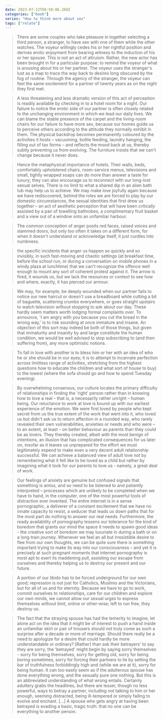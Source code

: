 ```yaml
---
date: 2023-07-12T08:50:06.269Z
categories: ["book"]
series: "How to think more about sex"
tags: ["relate"]
---
```

> There are some couples who take pleasure in together selecting a third person, a stranger, to have sex with one of them while the other watches. The voyeur willingly cedes his or her rightful position and derives erotic enjoyment from bearing witness to the induction of his or her spouse. This is not an act of altruism. Rather, the new actor has been brought in for a particular purpose: to remind the voyeur of what is arousing about his or her partner. The voyeur uses the stranger's lust as a map to trace the way back to desires long obscured by the fog of routine. Through the agency of the stranger, the voyeur can feel the same excitement for a partner of twenty years as on the night they first met.

> A less threatening and less dramatic version of this act of perception is readily available by checking in to a hotel room for a night. Our failure to notice the erotic side of our partner is often closely related to the unchanging environment in which we lead our daily lives. We can blame the stable presence of the carpet and the living-room chairs for our failure to have more sex, because our homes guide us to perceive others according to the attitude they normally exhibit in them. The physical backdrop becomes permanently coloured by the activities it hosts – vacuuming, bottle feeding, laundry hanging, the filling out of tax forms – and reflects the mood back at us, thereby subtly preventing us from evolving. The furniture insists that we can't change because it never does.

> Hence the metaphysical importance of hotels. Their walls, beds, comfortably upholstered chairs, room-service menus, televisions and small, tightly wrapped soaps can do more than answer a taste for luxury; they can also encourage us to reconnect with our long-lost sexual selves. There is no limit to what a shared dip in an alien bath tub may help us to achieve. We may make love joyfully again because we have rediscovered, behind the roles we are forced to play by our domestic circumstances, the sexual identities that first drew us together – an act of aesthetic perception that will have been critically assisted by a pair of towelling bathrobes, a complimentary fruit basket and a view out of a window onto an unfamiliar harbour.

> The common conception of anger posits red faces, raised voices and slammed doors, but only too often it takes on a different form, for when it doesn't understand or acknowledge itself, it just curdles into numbness. 

> the specific incidents that anger us happen so quickly and so invisibly, in such fast-moving and chaotic settings (at breakfast time, before the school run, or during a conversation on mobile phones in a windy plaza at lunchtime) that we can't recognize the offence well enough to mount any sort of coherent protest against it. The arrow is fired, it wounds us, but we lack the resources or context to see how and where, exactly, it has pierced our armour. 

> We may, for example, be deeply wounded when our partner fails to notice our new haircut or doesn't use a breadboard while cutting a bit of baguette, scattering crumbs everywhere, or goes straight upstairs to watch television without stopping to ask about our day. These hardly seem matters worth lodging formal complaints over. To announce, 'I am angry with you because you cut the bread in the wrong way,' is to risk sounding at once immature and insane. An objection of this sort may indeed be both of those things, but given that immaturity and insanity by and large constitute the human condition, we would be well advised to stop subscribing to (and then suffering from), any more optimistic notions.

> To fall in love with another is to bless him or her with an idea of who he or she should be in our eyes; it is to attempt to incarnate perfection across limitless range of activities, stretching from the highest questions how to educate the children and what sort of house to buy) to the lowest (where the sofa should go and how to spend Tuesday evening).

> By overwhelming consensus, our culture locates the primary difficulty of relationships in finding the 'right' person rather than in knowing how to love a real – that is, a necessarily rather unright – human being. Our reluctance to work at love is bound up with our earliest experience of the emotion. We were first loved by people who kept secret from us the true extent of the work that went into it, who loved us but didn't ask us to return affection in a rounded way, who rarely revealed their own vulnerabilities, anxieties or needs and who were – to an extent, at least – on better behaviour as parents than they could be as lovers. They thereby created, albeit with the most benign of intentions, an illusion that has complicated consequences for us later on, insofar as it leaves us unprepared for the effort we must legitimately expend to make even a very decent adult relationship successful. We can achieve a balanced view of adult love not by remembering what it felt like to be loved as a child but rather by imagining what it took for our parents to love us - namely, a great deal of work.

> Our feelings of anxiety are genuine but confused signals that something is amiss, and so need to be listened to and patiently interpreted – processes which are unlikely to be completed when we have to hand, in the computer, one of the most powerful tools of distraction ever invented. The entire internet is in a sense pornographic, a deliverer of a constant excitement that we have no innate capacity to resist, a seducer that leads us down paths that for the most part do nothing to answer our real needs. Furthermore, the ready availability of pornography lessens our tolerance for the kind of boredom that grants our mind the space it needs to spawn good ideas - the creative sort of boredom we may luxuriate in during a bath or on a long train journey. Whenever we feel an all but irresistible desire to flee from our own thoughts, we can be quite sure there is something important trying to make its way into our consciousness – and yet it is precisely at such pregnant moments that internet pornography is most apt to exert its maddening pull, assisting our escape from ourselves and thereby helping us to destroy our present and our future.

> A portion of our libido has to be forced underground for our own good; repression is not just for Catholics, Muslims and the Victorians, but for all of us and for eternity. Because we have to go to work, commit ourselves to relationships, care for our children and explore our own minds, we cannot allow our sexual urges to express themselves without limit, online or other-wise; left to run free, they destroy us.

> The fact that the straying spouse has had the temerity to imagine, let alone act on the idea that it might be of interest to push a hand inside an unfamiliar skirt or pair of trousers should not truly come as such a surprise after a decade or more of marriage. Should there really be a need to apologize for a desire that could hardly be more understandable or ordinary? [Rather] than ask their betrayers' to say they are sorry, the 'betrayed' might begin by saying sorry themselves - sorry for being themselves, sorry for getting old, sorry for being boring sometimes, sorry for forcing their partners to lie by setting the bar of truthfulness forbiddingly high and (while we are at it), sorry for being human. It can too easily seem as if the adulterous spouse has done everything wrong, and the sexually pure one nothing. But this is an abbreviated understanding of what wrong entails. Certainly adultery grabs the headlines, but there are lesser, though no less powerful, ways to betray a partner, including not talking to him or her enough, seeming distracted, being ill-tempered or simply failing to evolve and enchant. […] A spouse who gets angry at having been betrayed is evading a basic, tragic truth: that no one can be everything to another person.
